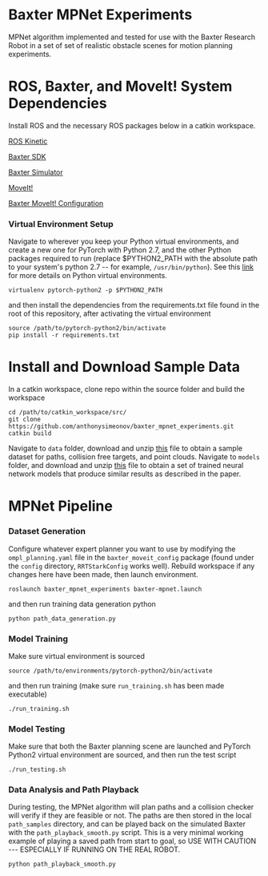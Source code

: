 # Baxter MPNet Experiments

MPNet algorithm implemented and tested for use with the Baxter Research Robot in a set of set of realistic obstacle scenes for motion planning experiments.  


# ROS, Baxter, and MoveIt! System Dependencies
Install ROS and the necessary ROS packages below in a catkin workspace.

[ROS Kinetic](http://wiki.ros.org/kinetic/Installation/Ubuntu)

[Baxter SDK](http://sdk.rethinkrobotics.com/wiki/Workstation_Setup)

[Baxter Simulator](http://sdk.rethinkrobotics.com/wiki/Simulator_Installation)

[MoveIt!](https://moveit.ros.org/install/)

[Baxter MoveIt! Configuration](http://sdk.rethinkrobotics.com/wiki/MoveIt_Tutorial)

### Virtual Environment Setup
Navigate to wherever you keep your Python virtual environments, and create a new one for PyTorch with Python 2.7, and the other Python packages required to run (replace $PYTHON2_PATH with the absolute path to your system's python 2.7 -- for example, ```/usr/bin/python```). See this [link](https://help.dreamhost.com/hc/en-us/articles/215489338-Installing-and-using-virtualenv-with-Python-2) for more details on Python virtual environments.

```
virtualenv pytorch-python2 -p $PYTHON2_PATH
```
and then install the dependencies from the requirements.txt file found in the root of this repository, after activating the virtual environment
```
source /path/to/pytorch-python2/bin/activate
pip install -r requirements.txt
```

# Install and Download Sample Data
In a catkin workspace, clone repo within the source folder and build the workspace 
```
cd /path/to/catkin_workspace/src/
git clone https://github.com/anthonysimeonov/baxter_mpnet_experiments.git
catkin build
```

Navigate to ```data``` folder, download and unzip [this](https://drive.google.com/file/d/1WMK_uoKzAuetUXcO_suJc2meG9zQrPrq/view?usp=sharing) file to obtain a sample dataset for paths, collision free targets, and point clouds. Navigate to ```models``` folder, and download and unzip [this](https://drive.google.com/file/d/1iblAH9u5xZsR1_222IgHaZExC8l1sX1P/view?usp=sharing) file to obtain a set of trained neural network models that produce similar results as described in the paper.

# MPNet Pipeline

### Dataset Generation
Configure whatever expert planner you want to use by modifying the ```ompl_planning.yaml``` file in the ```baxter_moveit_config``` package (found under the ```config``` directory, ```RRTStarkConfig``` works well). Rebuild workspace if any changes here have been made, then launch environment.

```
roslaunch baxter_mpnet_experiments baxter-mpnet.launch
```

and then run training data generation python

```
python path_data_generation.py
```

### Model Training
Make sure virtual environment is sourced
```
source /path/to/environments/pytorch-python2/bin/activate
```
and then run training (make sure ```run_training.sh``` has been made executable)

```
./run_training.sh
```

### Model Testing
Make sure that both the Baxter planning scene are launched and PyTorch Python2 virtual environment are sourced, and then run the test script
```
./run_testing.sh
```

### Data Analysis and Path Playback
During testing, the MPNet algorithm will plan paths and a collision checker will verify if they are feasible or not. The paths are then stored in the local ```path_samples``` directory, and can be played back on the simulated Baxter with the ```path_playback_smooth.py``` script. This is a very minimal working example of playing a saved path from start to goal, so USE WITH CAUTION --- ESPECIALLY IF RUNNING ON THE REAL ROBOT.

```
python path_playback_smooth.py
```

<!-- 
# Setting Up Experiments
The main script, ```motion_planning_data_gen.py``` uses the MoveIt Python API for setting up the environment and creating motion plan requests. The program can be used with the default MoveIt OMPL motion planners as is. To use non-default OMPL planners with the Baxter MoveIt interface, this can be done by modifying the ```planning_context_manager.cpp``` file in the ```moveit_planners_ompl``` package to include the necessary OMPL headers and register the planner in the ```registerDefaultPlanners()``` function. Then in the ```baxter_moveit_config``` package, the file ```config/ompl_planning.yaml``` file can be modified to configure the planner and apply it as the default planner (using BIT* as an example):

```
planner_configs:
  BITStarkConfigDefault:
    type: geometric::BITstar
...
right_arm:
  default_planner_config: BITStarkConfigDefault
```

after making any of these changes rebuild your ROS workspace with ```catkin build```.

 The filename to save path data to should be configured in the ```main()``` loop of the Python program, 

```python
pathsFile = "data/path_data_example"
```

along with other experiment configuration such as MoveGroup planning timeout

```python
max_time = 300
group.set_planning_time(max_time)
```

or the condition for ending data collection (such as number of total planning attempts)
```python
while (total_paths < 30): #run until either desired number of total or feasible paths has been found
    ...
```

# Environments
The environment meta-data is saved in the pickled file ```env/trainEnvironments.pkl``` and the .STL files for the obstacles (book, soda can, mug, and bottle) are save in the ```meshes/``` directory. The environment data includes the dimensions, z-offset, workspace locations, and default mesh file path for loading the scene. A table planning scene interface is included in the script which loads this environment meta data and applies the different environments to the MoveIt scene such that the MoveIt collision checker and planner can be used with these obstacles in their respective locations. For each environment, there is also a set of collision-free configurations which resemble a grasp near the table surface saved in the pickle file ```env/trainEnvironments_testGoals.pkl``` which are similarly loaded in the main script to sample from when creating planning requests. 

# Running Experiments and Analyzing Data
The simulated robot and general MoveIt environment can be set up by launching
```
roslaunch baxter_moveit_experiments baxter_moveit.launch
```
and then the Python script ```motion_planning_data_gen.py``` can be run with a ROS node name as a single command line argument to set up the motion planning experiment with the various environments,
```
python motion_planning_data_gen.py test
```

The path planning data for each environment, including the paths, planning time, path cost (C-space euclidean length), and number of successful/total planning requests are recorded in a dictionary and periodically saved in the ```data/``` folder to be analyzed or played back on the robot. ```comparison.ipynb```  in ```analysis/``` and the ```playback_path.ipynb``` notebooks are simplified examples of using the saved planning data for data analysis or visualizing the paths on the robot using the Baxter interface (ensure the robot is enabled before playing back paths, with ```rosrun baxter_tools enable_robot.py -e``` in the terminal). -->
